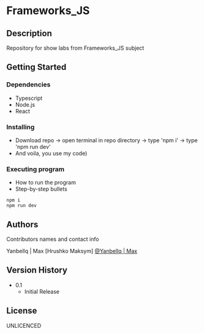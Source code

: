 # Frameworks_JS

## Description

Repository for show labs from Frameworks_JS subject

## Getting Started

### Dependencies

* Typescript
* Node.js
* React

### Installing

* Download repo -> open terminal in repo directory -> type 'npm i' -> type 'npm run dev'
* And voila, you use my code)

### Executing program

* How to run the program
* Step-by-step bullets
```
npm i
npm run dev
```

## Authors

Contributors names and contact info

Yanbellq | Max [Hrushko Maksym]
[@Yanbellq | Max](https://github.com/Yanbellq)

## Version History

* 0.1
    * Initial Release

## License

UNLICENCED
